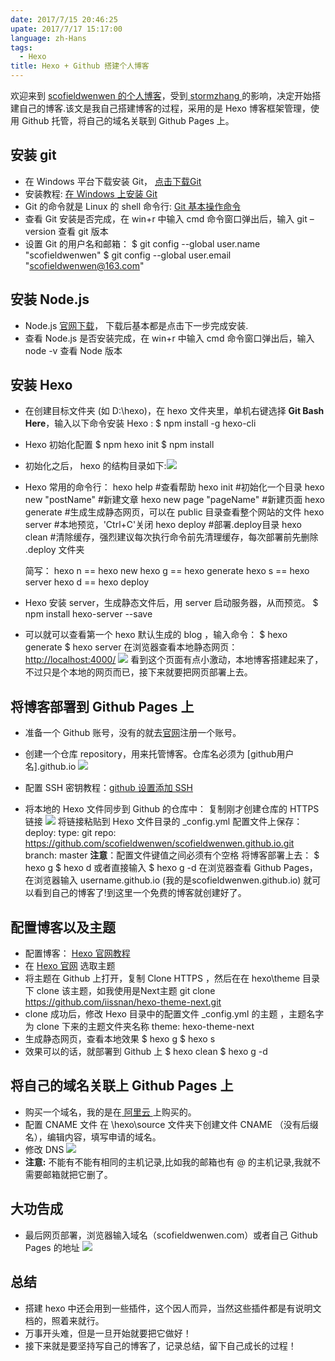 ```yaml
---
date: 2017/7/15 20:46:25
upate: 2017/7/17 15:17:00
language: zh-Hans
tags:
  - Hexo
title: Hexo + Github 搭建个人博客
---
```

欢迎来到 [scofieldwenwen 的个人博客](http://scofieldwenwen.com)，受到[ stormzhang ](http://stormzhang.com)的影响，决定开始搭建自己的博客.该文是我自己搭建博客的过程，采用的是 Hexo 博客框架管理，使用 Github 托管，将自己的域名关联到 Github Pages 上。

## 安装 git
* 在 Windows 平台下载安装 Git， [点击下载Git](https://git-for-windows.github.io/)
* 安装教程: [在 Windows 上安装 Git](http://www.liaoxuefeng.com/wiki/0013739516305929606dd18361248578c67b8067c8c017b000/00137396287703354d8c6c01c904c7d9ff056ae23da865a000)
* Git 的命令就是 Linux 的 shell 命令行: [Git 基本操作命令](http://www.jianshu.com/p/76f15b958d0c)
* 查看 Git 安装是否完成，在 win+r 中输入 cmd 命令窗口弹出后，输入 git –version 查看 git 版本
* 设置 Git 的用户名和邮箱：
    $ git config --global user.name "scofieldwenwen"
    $ git config --global user.email "scofieldwenwen@163.com"


## 安装 Node.js
* Node.js [官网下载](https://nodejs.org/en/download/)， 下载后基本都是点击下一步完成安装.
* 查看 Node.js 是否安装完成，在 win+r 中输入 cmd 命令窗口弹出后，输入 node -v 查看 Node 版本

## 安装 Hexo
 * 在创建目标文件夹 (如 D:\hexo)，在 hexo 文件夹里，单机右键选择 **Git Bash Here**，输入以下命令安装 Hexo :
     $ npm install -g hexo-cli

* Hexo 初始化配置
    $ npm hexo init 
    $ npm install 

* 初始化之后， hexo 的结构目录如下:![](http://p049pdhen.bkt.clouddn.com/blog_build_hexo%20files.png)

* Hexo 常用的命令行：
    hexo help #查看帮助
    hexo init #初始化一个目录
    hexo new "postName" #新建文章
    hexo new page "pageName" #新建页面
    hexo generate #生成生成静态网页，可以在 public 目录查看整个网站的文件
    hexo server #本地预览，'Ctrl+C'关闭
    hexo deploy #部署.deploy目录
    hexo clean #清除缓存，强烈建议每次执行命令前先清理缓存，每次部署前先删除 .deploy 文件夹

    简写：
    hexo n == hexo new
    hexo g == hexo generate
    hexo s == hexo server
    hexo d == hexo deploy

* Hexo 安装 server，生成静态文件后，用 server 启动服务器，从而预览。
    $ npm install hexo-server --save 

* 可以就可以查看第一个 hexo 默认生成的 blog ，输入命令：
     $ hexo generate
      $ hexo server 
     在浏览器查看本地静态网页：[http://localhost:4000/](http://localhost:4000/)
     ![](http://p049pdhen.bkt.clouddn.com/blog_build_hexo%20local%20preview.png)
      看到这个页面有点小激动，本地博客搭建起来了，不过只是个本地的网页而已，接下来就要把网页部署上去。

## 将博客部署到 Github Pages 上
* 准备一个 Github 账号，没有的就去[官网](https://github.com/)注册一个账号。
* 创建一个仓库 repository，用来托管博客。仓库名必须为 [github用户名].github.io 
  ![](http://p049pdhen.bkt.clouddn.com/blog_build_github%20create%20repository.png)

* 配置 SSH 密钥教程：[github 设置添加 SSH](http://www.cnblogs.com/ayseeing/p/3572582.html)
* 将本地的 Hexo 文件同步到 Github 的仓库中：
  复制刚才创建仓库的 HTTPS 链接
  ![](http://p049pdhen.bkt.clouddn.com/blog_build_github%20clone%20repository.png)
  将链接粘贴到 Hexo 文件目录的 _config.yml 配置文件上保存：
      deploy:
    type: git
      repo: https://github.com/scofieldwenwen/scofieldwenwen.github.io.git
      branch: master
  **注意**：配置文件键值之间必须有个空格
  将博客部署上去：
     $ hexo g
   $ hexo d
  或者直接输入
   $ hexo g -d
  在浏览器查看 Github Pages，在浏览器输入 username.github.io (我的是scofieldwenwen.github.io) 就可以看到自己的博客了!到这里一个免费的博客就创建好了。

## 配置博客以及主题
* 配置博客： [Hexo 官网教程](https://hexo.io/zh-cn/docs/configuration.html)
* 在 [Hexo 官网](https://hexo.io/themes/) 选取主题
* 将主题在 Github 上打开，复制 Clone HTTPS ，然后在在 hexo\theme 目录下 clone 该主题，如我使用是Next主题
    git clone https://github.com/iissnan/hexo-theme-next.git
* clone 成功后，修改 Hexo 目录中的配置文件 _config.yml 的主题 ，主题名字为 clone 下来的主题文件夹名称
    theme: hexo-theme-next
* 生成静态网页，查看本地效果
      $ hexo g
    $ hexo s
* 效果可以的话，就部署到 Github 上
     $ hexo clean
     $ hexo g -d

## 将自己的域名关联上 Github Pages 上
* 购买一个域名，我的是在[ 阿里云 ](https://wanwang.aliyun.com/domain/)上购买的。
* 配置 CNAME 文件
  在 \hexo\source 文件夹下创建文件 CNAME （没有后缀名），编辑内容，填写申请的域名。
* 修改 DNS
  ![](http://p049pdhen.bkt.clouddn.com/blog_build_ali%20cloud%20dns.png)
* **注意:** 不能有不能有相同的主机记录,比如我的邮箱也有 @ 的主机记录,我就不需要邮箱就把它删了。


## 大功告成
* 最后网页部署，浏览器输入域名（scofieldwenwen.com）或者自己 Github Pages 的地址
  ![](http://p049pdhen.bkt.clouddn.com/blog_build_my_blog.png)

## 总结

  *  搭建 hexo 中还会用到一些插件，这个因人而异，当然这些插件都是有说明文档的，照着来就行。
  *  万事开头难，但是一旦开始就要把它做好！
  *  接下来就是要坚持写自己的博客了，记录总结，留下自己成长的过程！



